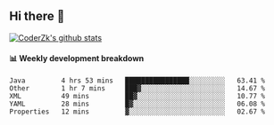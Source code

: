 ## Hi there 👋

[![CoderZk's github stats](https://github-readme-stats.vercel.app/api?username=zhoukuo123&show_icons=true&count_private=true)](https://github.com/anuraghazra/github-readme-stats)

#### :bar_chart: Weekly development breakdown

<!--START_SECTION:waka-->
```text
Java         4 hrs 53 mins   ████████████████░░░░░░░░░   63.41 % 
Other        1 hr 7 mins     ███▓░░░░░░░░░░░░░░░░░░░░░   14.67 % 
XML          49 mins         ██▓░░░░░░░░░░░░░░░░░░░░░░   10.77 % 
YAML         28 mins         █▓░░░░░░░░░░░░░░░░░░░░░░░   06.08 % 
Properties   12 mins         ▓░░░░░░░░░░░░░░░░░░░░░░░░   02.67 % 
```
<!--END_SECTION:waka-->
